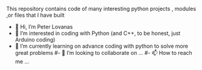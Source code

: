 This repository contains code of many interesting python projects , modules ,or files that I have built

- 👋 Hi, I’m Peter Lovanas
- 👀 I’m interested in coding with Python (and C++, to be honest, just Arduino coding)
- 🌱 I’m currently learning on advance coding with python to solve more great problems
#- 💞️ I’m looking to collaborate on ...
#- 📫 How to reach me ...

<!---
PeterLOVANAS/PeterLOVANAS is a ✨ special ✨ repository because its `README.md` (this file) appears on your GitHub profile.
You can click the Preview link to take a look at your changes.
--->


